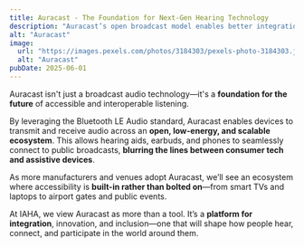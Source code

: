```yaml
---
title: Auracast - The Foundation for Next-Gen Hearing Technology
description: "Auracast’s open broadcast model enables better integration between hearing devices, public systems, and consumer tech—ushering in a new standard for accessibility."
alt: "Auracast"
image:
  url: "https://images.pexels.com/photos/3184303/pexels-photo-3184303.jpeg?auto=compress&cs=tinysrgb&w=1260&h=750&dpr=1"
  alt: "Auracast"
pubDate: 2025-06-01
---
```


Auracast isn't just a broadcast audio technology—it's a **foundation for the future** of accessible and interoperable listening.

By leveraging the Bluetooth LE Audio standard, Auracast enables devices to transmit and receive audio across an **open, low-energy, and scalable ecosystem**. This allows hearing aids, earbuds, and phones to seamlessly connect to public broadcasts, **blurring the lines between consumer tech and assistive devices**.

As more manufacturers and venues adopt Auracast, we’ll see an ecosystem where accessibility is **built-in rather than bolted on**—from smart TVs and laptops to airport gates and public events.

At IAHA, we view Auracast as more than a tool. It’s a **platform for integration**, innovation, and inclusion—one that will shape how people hear, connect, and participate in the world around them.
